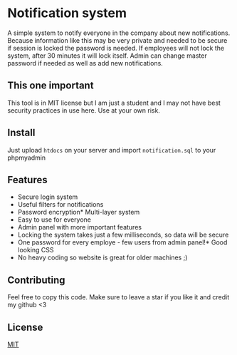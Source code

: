 # Notification system
A simple system to notify everyone in the company about new notifications. Because information like this may be very private and needed to be secure if session is locked the password is needed. If employees will not lock the system, after 30 minutes it will lock itself. Admin can change master password if needed as well as add new notifications.

## This one important

This tool is in MIT license but I am just a student and I may not have best security practices in use here. Use at your own risk.

## Install

Just upload `htdocs` on your server and import `notification.sql` to your phpmyadmin

## Features

* Secure login system
* Useful filters for notifications
* Password encryption* Multi-layer system
* Easy to use for everyone
* Admin panel with more important features
* Locking the system takes just a few milliseconds, so data will be secure
* One password for every employe - few users from admin panel!* Good looking CSS
* No heavy coding so website is great for older machines ;)

## Contributing

Feel free to copy this code. Make sure to leave a star if you like it and credit my github <3

## License
[MIT](https://choosealicense.com/licenses/mit/)
